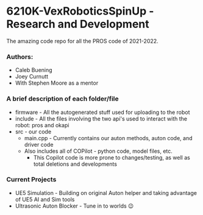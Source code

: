 # 6210K-VexRoboticsSpinUp - Research and Development
The amazing code repo for all the PROS code of 2021-2022.

### Authors:
* Caleb Buening
* Joey Curnutt
* With Stephen Moore as a mentor

### A brief description of each folder/file
* firmware - All the autogenerated stuff used for uploading to the robot
* include - All the files involving the two api's used to interact with the robot: pros and okapi
* src - our code
    * main.cpp - Currently contains our auton methods, auton code, and driver code
    * Also includes all of COPilot - python code, model files, etc.
      * This Copilot code is more prone to changes/testing, as well as total deletions and developments

### Current Projects
* UE5 Simulation - Building on original Auton helper and taking advantage of UE5 AI and Sim tools
* Ultrasonic Auton Blocker - Tune in to worlds 😉
